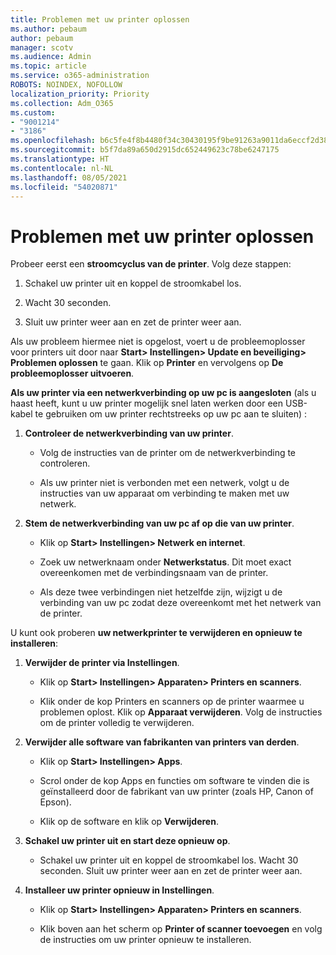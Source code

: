 ```yaml
---
title: Problemen met uw printer oplossen
ms.author: pebaum
author: pebaum
manager: scotv
ms.audience: Admin
ms.topic: article
ms.service: o365-administration
ROBOTS: NOINDEX, NOFOLLOW
localization_priority: Priority
ms.collection: Adm_O365
ms.custom:
- "9001214"
- "3186"
ms.openlocfilehash: b6c5fe4f8b4480f34c30430195f9be91263a9011da6eccf2d3830fa5433d19e9
ms.sourcegitcommit: b5f7da89a650d2915dc652449623c78be6247175
ms.translationtype: HT
ms.contentlocale: nl-NL
ms.lasthandoff: 08/05/2021
ms.locfileid: "54020871"
---
```

# <a name="troubleshoot-your-printer"></a>Problemen met uw printer oplossen

Probeer eerst een **stroomcyclus van de printer**. Volg deze stappen:

1. Schakel uw printer uit en koppel de stroomkabel los.

2. Wacht 30 seconden.

3. Sluit uw printer weer aan en zet de printer weer aan.

Als uw probleem hiermee niet is opgelost, voert u de probleemoplosser voor printers uit door naar **Start> Instellingen> Update en beveiliging> Problemen oplossen** te gaan. Klik op **Printer** en vervolgens op **De probleemoplosser uitvoeren**.

**Als uw printer via een netwerkverbinding op uw pc is aangesloten** (als u haast heeft, kunt u uw printer mogelijk snel laten werken door een USB-kabel te gebruiken om uw printer rechtstreeks op uw pc aan te sluiten) :

1. **Controleer de netwerkverbinding van uw printer**.
    
    - Volg de instructies van de printer om de netwerkverbinding te controleren.

    - Als uw printer niet is verbonden met een netwerk, volgt u de instructies van uw apparaat om verbinding te maken met uw netwerk.

2. **Stem de netwerkverbinding van uw pc af op die van uw printer**.

    - Klik op **Start> Instellingen> Netwerk en internet**.

    - Zoek uw netwerknaam onder **Netwerkstatus**. Dit moet exact overeenkomen met de verbindingsnaam van de printer.

    - Als deze twee verbindingen niet hetzelfde zijn, wijzigt u de verbinding van uw pc zodat deze overeenkomt met het netwerk van de printer.

U kunt ook proberen **uw netwerkprinter te verwijderen en opnieuw te installeren**:

1. **Verwijder de printer via Instellingen**.

    - Klik op **Start> Instellingen> Apparaten> Printers en scanners**.

    - Klik onder de kop Printers en scanners op de printer waarmee u problemen oplost. Klik op **Apparaat verwijderen**. Volg de instructies om de printer volledig te verwijderen.

2. **Verwijder alle software van fabrikanten van printers van derden**.

    - Klik op **Start> Instellingen> Apps**.

    - Scrol onder de kop Apps en functies om software te vinden die is geïnstalleerd door de fabrikant van uw printer (zoals HP, Canon of Epson).

    - Klik op de software en klik op **Verwijderen**.

3. **Schakel uw printer uit en start deze opnieuw op**.

    - Schakel uw printer uit en koppel de stroomkabel los. Wacht 30 seconden. Sluit uw printer weer aan en zet de printer weer aan.

4. **Installeer uw printer opnieuw in Instellingen**.

    - Klik op **Start> Instellingen> Apparaten> Printers en scanners**.
 
    - Klik boven aan het scherm op **Printer of scanner toevoegen** en volg de instructies om uw printer opnieuw te installeren.
